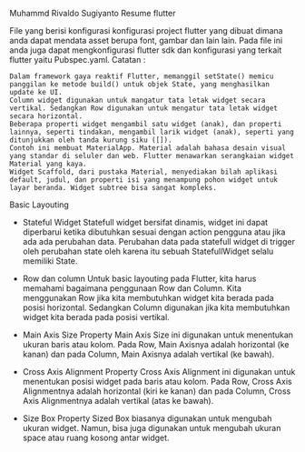 Muhammd Rivaldo Sugiyanto
Resume flutter

File yang berisi konfigurasi konfigurasi project flutter yang dibuat dimana anda dapat mendata asset berupa font, gambar dan lain lain. Pada file ini anda juga dapat mengkonfigurasi flutter sdk dan konfigurasi yang terkait flutter yaitu Pubspec.yaml. Catatan :

    Dalam framework gaya reaktif Flutter, memanggil setState() memicu panggilan ke metode build() untuk objek State, yang menghasilkan update ke UI.
    Column widget digunakan untuk mangatur tata letak widget secara vertikal. Sedangkan Row digunakan untuk mengatur tata letak widget secara horizontal.
    Beberapa properti widget mengambil satu widget (anak), dan properti lainnya, seperti tindakan, mengambil larik widget (anak), seperti yang ditunjukkan oleh tanda kurung siku ([]).
    Contoh ini membuat MaterialApp. Material adalah bahasa desain visual yang standar di seluler dan web. Flutter menawarkan serangkaian widget Material yang kaya.
    Widget Scaffold, dari pustaka Material, menyediakan bilah aplikasi default, judul, dan properti isi yang menampung pohon widget untuk layar beranda. Widget subtree bisa sangat kompleks.

Basic Layouting
- Stateful Widget
Statefull widget bersifat dinamis, widget ini dapat diperbarui ketika dibutuhkan sesuai dengan action pengguna atau jika ada ada perubahan data. Perubahan data pada statefull widget di trigger oleh perubahan state oleh karena itu sebuah StatefullWidget selalu memiliki State.

- Row dan column
Untuk basic layouting pada Flutter, kita harus memahami bagaimana penggunaan Row dan Column. Kita menggunakan Row jika kita membutuhkan widget kita berada pada posisi horizontal. Sedangkan Column digunakan jika kita membutuhkan widget kita berada pada posisi vertikal.

- Main Axis Size
Property Main Axis Size ini digunakan untuk menentukan ukuran baris atau kolom. Pada Row, Main Axisnya adalah horizontal (ke kanan) dan pada Column, Main Axisnya adalah vertikal (ke bawah).

- Cross Axis Alignment
Property Cross Axis Alignment ini digunakan untuk menentukan posisi widget pada baris atau kolom. Pada Row, Cross Axis Alignmentnya adalah horizontal (kiri ke kanan) dan pada Column, Cross Axis Alignmentnya adalah vertikal (atas ke bawah).

- Size Box
Property Sized Box biasanya digunakan untuk mengubah ukuran widget. Namun, bisa juga digunakan untuk mengubah ukuran space atau ruang kosong antar widget.